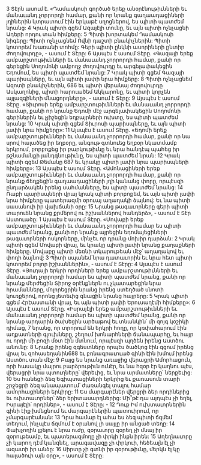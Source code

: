 3 Տէրն ասում է.
«Դամասկոսի գործած երեք անօրէնութիւնների
եւ մանաւանդ չորրորդի համար,
քանի որ նրանք գաղաադացիների յղիներին կտրատում էին երկաթէ սղոցներով,
ես պիտի պատժեմ նրանց:
4 Կրակ պիտի գցեմ Ազայէլի տունը,
եւ այն պիտի ոչնչացնի Ադերի որդու տան հիմքերը:
5 Պիտի խորտակեմ Դամասկոսի նիգերը:
Պիտի ոչնչացնեմ Ովնի դաշտի բնակիչներին:
Պիտի կոտորեմ Խառանի տոհմը:
Գերի պիտի ընկնի ասորիների ընտիր ժողովուրդը», - ասում է Տէրը:
6 Այսպէս է ասում Տէրը.
«Գազայի երեք ամբարշտութիւնների
եւ մանաւանդ չորրորդի համար,
քանի որ գերեցին Սողոմոնի ամբողջ ժողովուրդը
եւ արգելափակեցին Եդոմում,
ես պիտի պատժեմ նրանց:
7 Կրակ պիտի գցեմ Գազայի պարիսպները,
եւ այն պիտի լափի նրա հիմքերը:
8 Պիտի ոչնչացնեմ Ազոտի բնակիչներին,
686 եւ պիտի վերանայ ժողովուրդը Ասկաղոնից,
պիտի հարուածեմ Ակկարոնը,
եւ պիտի կորչեն այլազգիների մնացորդները», - ասում է Տէրը:
9 Այսպէս է ասում Տէրը.
«Տիւրոսի երեք ամբարշտութիւնների
եւ մանաւանդ չորրորդի համար,
քանի որ նրանք Եդոմի մէջ արգելափակեցին Սողոմոնի գերիներին
եւ չյիշեցին եղբայրների ուխտը,
ես պիտի պատժեմ նրանց:
10 Կրակ պիտի գցեմ Տիւրոսի պարիսպները,
եւ այն պիտի լափի նրա հիմքերը»:
11 Այսպէս է ասում Տէրը.
«Եդոմի երեք ամբարշտութիւնների
եւ մանաւանդ չորրորդի համար,
քանի որ նա սրով հալածեց իր եղբօրը,
անգութ գտնուեց եղբօր նկատմամբ երկրում,
բորբոքեց իր բարկութիւնը
եւ նրա հանդէպ պահեց իր թշնամանքի յանդգնութիւնը,
ես պիտի պատժեմ նրան:
12 Կրակ պիտի գցեմ Թեմանը
687 եւ կրակը պիտի լափի նրա պարիսպների հիմքերը»:
13 Այսպէս է ասում Տէրը.
«Ամոնացիների երեք ամբարշտութիւնների
եւ մանաւանդ չորրորդի համար,
քանի որ նրանք ճեղքեցին գաղաադացիների յղի կանանց փորը,
որպէսզի ընդարձակեն իրենց սահմանները,
ես պիտի պատժեմ նրանց:
14 Ռաբի պարիսպների վրայ կրակ պիտի բորբոքեմ,
եւ այն պիտի լափի նրա հիմքերը պատերազմի օրուայ աղաղակի ձայնով:
Եւ նա պիտի սասանուի իր վախճանի օրը:
15 Նրանց թագաւորները գերի պիտի տարուեն
նրանց քրմերով ու իշխաններով հանդերձ», - ասում է Տէր Աստուածը:
1 Այսպէս է ասում Տէրը.
«Մովաբի երեք ամբարշտութիւնների
եւ մանաւանդ չորրորդի համար
ես պիտի պատժեմ նրանց,
քանի որ նրանք այրեցին եդոմայեցիների թագաւորների ոսկորները,
մինչեւ որ դրանք մոխիր դարձան:
2 Կրակ պիտի գցեմ Մովաբի վրայ,
եւ կրակը պիտի լափի նրանց քաղաքների հիմքերը.
Մովաբը պիտի մեռնի տկարութեան մէջ՝
աղաղակով եւ փողի ձայնով:
3 Պիտի սպանեմ նրա դատաւորին
եւ նրա հետ պիտի կոտորեմ բոլոր իշխաններին», - ասում է Տէրը:
4 Այսպէս է ասում Տէրը.
«Յուդայի երկրի որդիների երեք ամբարշտութիւնների
եւ մանաւանդ չորրորդի համար
ես պիտի պատժեմ նրանց,
քանի որ նրանք մերժեցին Տիրոջ օրէնքներն ու չկատարեցին նրա հրամանները,
մոլորեցրին նրանց իրենց ստեղծած սնոտի կուռքերով,
որոնց յետեւից գնացին նրանց հայրերը:
5 Կրակ պիտի գցեմ Հրէաստանի վրայ,
եւ այն պիտի լափի Երուսաղէմի հիմքերը»:
6 Այսպէս է ասում Տէրը.
«Իսրայէլի երեք ամբարշտութիւնների
եւ մանաւանդ չորրորդի համար
ես պիտի պատժեմ նրանց,
քանի որ նրանք արդարին ծախեցին արծաթով
եւ տնանկին՝ մի զոյգ կօշիկի դիմաց,
7 նրանց, որ տրորում են երկրի հողը,
որ կռփահարում էին աղքատների գլուխները,
շեղում խոնարհների ճանապարհը,
եւ հայր ու որդի մի բոզի մօտ էին մտնում,
որպէսզի պղծեն իրենց Աստծու անունը:
8 Նրանք իրենց զգեստները որպէս ծածկոց էին գցում իրենց վրայ եւ զոհասեղանին688
եւ բռնագրաւուած գինի էին խմում իրենց Աստծու տան մէջ:
9 Բայց ես նրանց առաջից վերացրի Ամորհացուն,
որի հասակը մայրու բարձրութիւն ունէր,
եւ նա հզօր էր կաղնու պէս,
վերացրի նրա պտուղները՝ վերեւից,
եւ նրա արմատները՝ ներքեւից:
10 Ես հանեցի ձեզ Եգիպտացիների երկրից
եւ քառասուն տարի շրջեցրի ձեզ անապատում՝
ժառանգել տալու համար ամորհացիների երկիրը:
11 Ես մարգարէներ վերցրի ձեր որդիներից
եւ ուխտաւորներ՝ ձեր երիտասարդներից:
Մի՞թէ դա այդպէս չի եղել, Իսրայէլի՛ որդիներ», - ասում է Տէրը: -
12 Դուք Իմ ուխտաւորներին գինի էիք խմեցնում
եւ մարգարէներին պատուիրում, որ չմարգարէանան:
13 Դրա համար էլ ահա ես ձեզ պիտի ճզմեմ տեղում,
ինչպէս ճզմում է օրանով լի սայլը իր անցած տեղը:
14 Փախչողին լքելու է նրա ուժը,
զօրաւորը զօրեղ չի մնայ իր զօրութեամբ,
եւ պատերազմողը չի փրկի ինքն իրեն:
15 Աղեղնաւորը չի կարող դէմ կանգնել,
արագավազը չի փրկուի,
հեծեալն էլ չի ազատի իր անձը:
16 Սիրտը չի գտնի իր զօրութիւնը,
մերկն էլ կը հալածուի այն օրը», - ասում է Տէրը:
